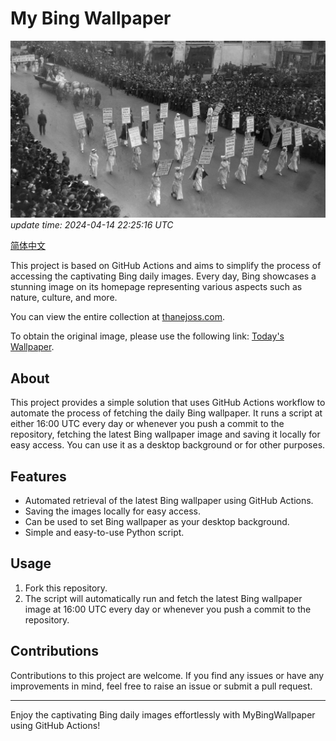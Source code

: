 
# My Bing Wallpaper
![bing](today.jpg) 
*update time: 2024-04-14 22:25:16 UTC*


[简体中文](readme_zh.md)

This project is based on GitHub Actions and aims to simplify the process of accessing the captivating Bing daily images. Every day, Bing showcases a stunning image on its homepage representing various aspects such as nature, culture, and more.

You can view the entire collection at [thanejoss.com](https://thanejoss.com).

To obtain the original image, please use the following link: [Today's Wallpaper](https://bingwallpaper.thanejoss.com).
## About
This project provides a simple solution that uses GitHub Actions workflow to automate the process of fetching the daily Bing wallpaper. It runs a script at either 16:00 UTC every day or whenever you push a commit to the repository, fetching the latest Bing wallpaper image and saving it locally for easy access. You can use it as a desktop background or for other purposes.

## Features

- Automated retrieval of the latest Bing wallpaper using GitHub Actions.
- Saving the images locally for easy access.
- Can be used to set Bing wallpaper as your desktop background.
- Simple and easy-to-use Python script.

## Usage

1. Fork this repository.
2. The script will automatically run and fetch the latest Bing wallpaper image at 16:00 UTC every day or whenever you push a commit to the repository.

## Contributions
Contributions to this project are welcome. If you find any issues or have any improvements in mind, feel free to raise an issue or submit a pull request.

---
Enjoy the captivating Bing daily images effortlessly with MyBingWallpaper using GitHub Actions!
